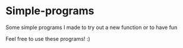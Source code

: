 # Simple-programs
Some simple programs I made to try out a new function or to have fun

Feel free to use these programs! :)
